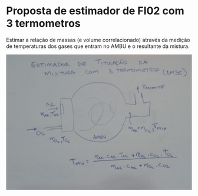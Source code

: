 # Proposta de estimador de FI02 com 3 termometros

Estimar a relação de massas (e volume correlacionado) através da medição de temperaturas dos gases que entram no AMBU e o resultante da mistura.

![](./Conceito.jpeg)
